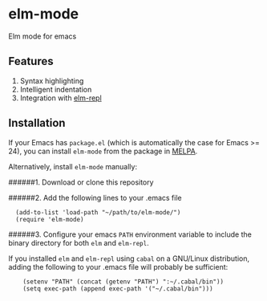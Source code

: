 elm-mode
========

Elm mode for emacs

## Features

1. Syntax highlighting
2. Intelligent indentation
3. Integration with [elm-repl](https://github.com/elm-lang/elm-repl)

## Installation

If your Emacs has `package.el` (which is automatically the case for Emacs >= 24), you can install `elm-mode` from the package in [MELPA](http://melpa.milkbox.net/).

Alternatively, install `elm-mode` manually:

######1. Download or clone this repository

######2. Add the following lines to your .emacs file

```
  (add-to-list 'load-path "~/path/to/elm-mode/")
  (require 'elm-mode)
```

######3. Configure your emacs `PATH` environment variable to include the binary directory for both `elm` and `elm-repl`. 

If you installed `elm` and `elm-repl` using `cabal` on a GNU/Linux distribution, adding the following to your .emacs file will probably be sufficient:

```
    (setenv "PATH" (concat (getenv "PATH") ":~/.cabal/bin"))
    (setq exec-path (append exec-path '("~/.cabal/bin")))
```
